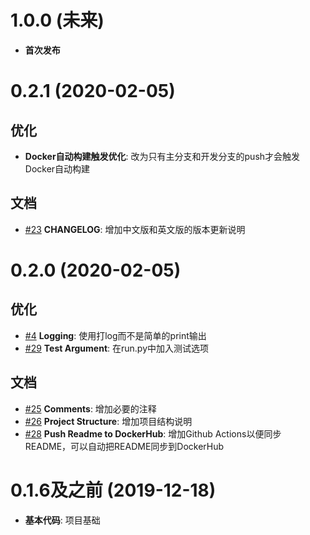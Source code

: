 # 1.0.0 (未来)

- **首次发布**

# 0.2.1 (2020-02-05)

## 优化

- **Docker自动构建触发优化**: 改为只有主分支和开发分支的push才会触发Docker自动构建

## 文档

- [#23](https://github.com/neutrino3316/rss_spider/issues/23)  **CHANGELOG**: 增加中文版和英文版的版本更新说明

# 0.2.0 (2020-02-05)

## 优化

- [#4](https://github.com/neutrino3316/rss_spider/issues/4)  **Logging**: 使用打log而不是简单的print输出
- [#29](https://github.com/neutrino3316/rss_spider/issues/29)  **Test Argument**: 在run.py中加入测试选项

## 文档

- [#25](https://github.com/neutrino3316/rss_spider/issues/25)  **Comments**: 增加必要的注释
- [#26](https://github.com/neutrino3316/rss_spider/issues/26)  **Project Structure**: 增加项目结构说明
- [#28](https://github.com/neutrino3316/rss_spider/issues/28)  **Push Readme to DockerHub**: 增加Github Actions以便同步README，可以自动把README同步到DockerHub

# 0.1.6及之前 (2019-12-18)

- **基本代码**: 项目基础
